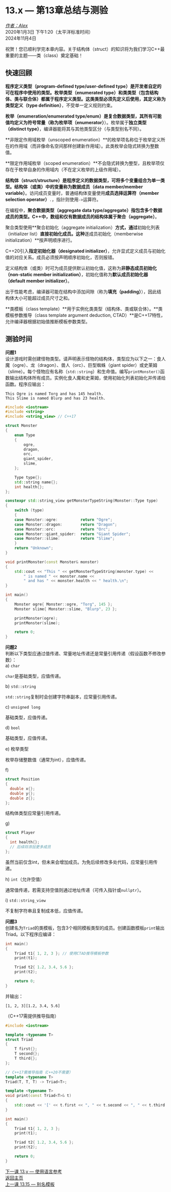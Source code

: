 13.x — 第13章总结与测验
===================================

[*作者：Alex*](https://www.learncpp.com/author/Alex/ "查看 Alex 的所有文章")  
2020年1月3日 下午1:20（太平洋标准时间）  
2024年11月4日  

祝贺！您已顺利学完本章内容。关于结构体（struct）的知识将为我们学习C++最重要的主题——类（class）奠定基础！  

快速回顾  
----------------  

**程序定义类型（program-defined type/user-defined type）**是开发者自定的可在程序中使用的类型。枚举类型（enumerated type）和类类型（包含结构体、类与联合体）都属于程序定义类型。这类类型必须先定义后使用，其定义称为**类型定义（type definition）**，不受单一定义规则约束。  

**枚举（enumeration/enumerated type/enum）**是复合数据类型，其所有可能值均定义为符号常量（称为**枚举项（enumerator）**）。枚举属于**独立类型（distinct type）**，编译器能将其与其他类型区分（与类型别名不同）。  

**非限定作用域枚举（unscoped enumeration）**的枚举项名称位于枚举定义所在的作用域（而非像命名空间那样创建新作用域）。此类枚举会隐式转换为整数值。  

**限定作用域枚举（scoped enumeration）**不会隐式转换为整型，且枚举项仅存在于枚举自身的作用域内（不在定义枚举的上级作用域）。  

**结构体（struct/structure）**是程序定义的数据类型，可将多个变量组合为单一类型。结构体（或类）中的变量称为**数据成员（data member/member variable）**。访问成员变量时，普通结构体变量使用**成员选择运算符（member selection operator）**`.`，指针则使用`->`运算符。  

在编程中，**聚合数据类型（aggregate data type/aggregate）**指包含多个数据成员的类型。C++中，数组和仅有数据成员的结构体属于**聚合（aggregate）**。  

聚合类型使用**聚合初始化（aggregate initialization）**方式，通过**初始化列表（initializer list）**直接初始化成员。这种**逐成员初始化（memberwise initialization）**按声明顺序进行。  

C++20引入**指定初始化器（designated initializer）**，允许显式定义成员与初始化值的对应关系。成员必须按声明顺序初始化，否则报错。  

定义结构体（或类）时可为成员提供默认初始化值，这称为**非静态成员初始化（non-static member initialization）**，初始化值称为**默认成员初始化器（default member initializer）**。  

出于性能考虑，编译器可能在结构中添加间隙（称为**填充（padding）**），因此结构体大小可能超过成员尺寸之和。  

**类模板（class template）**用于实例化类类型（结构体、类或联合体）。**类模板参数推导（class template argument deduction, CTAD）**是C++17特性，允许编译器根据初始值推断模板参数类型。  

测验时间  
----------------  

**问题1**  
设计游戏时需创建怪物类型。请声明表示怪物的结构体，类型应为以下之一：食人魔（ogre）、龙（dragon）、兽人（orc）、巨型蜘蛛（giant spider）或史莱姆（slime）。每个怪物应有名称（`std::string`）和生命值。编写`printMonster()`函数输出结构体所有成员。实例化食人魔和史莱姆，使用初始化列表初始化并传递给函数。程序应输出：  
```
This Ogre is named Torg and has 145 health.
This Slime is named Blurp and has 23 health.
```  
  
```cpp
#include <iostream>
#include <string>
#include <string_view> // C++17

struct Monster
{
	enum Type
	{
		ogre,
		dragon,
		orc,
		giant_spider,
		slime,
	};

	Type type{};
	std::string name{};
	int health{};
};

constexpr std::string_view getMonsterTypeString(Monster::Type type)
{
	switch (type)
	{
	case Monster::ogre:          return "Ogre";
	case Monster::dragon:        return "Dragon";
	case Monster::orc:           return "Orc";
	case Monster::giant_spider:  return "Giant Spider";
	case Monster::slime:         return "Slime";
	}
	return "Unknown";
}

void printMonster(const Monster& monster)
{
	std::cout << "This " << getMonsterTypeString(monster.type) <<
		" is named " << monster.name <<
		" and has " << monster.health << " health.\n";
}

int main()
{
	Monster ogre{ Monster::ogre, "Torg", 145 };
	Monster slime{ Monster::slime, "Blurp", 23 };

	printMonster(ogre);
	printMonster(slime);

	return 0;
}
```  

**问题2**  
判断以下类型应通过值传递、常量地址传递还是常量引用传递（假设函数不修改参数）：  
a) `char`  
  
`char`是基础类型，应值传递。  

b) `std::string`  
  
`std::string`复制时会创建字符串副本，应常量引用传递。  

c) `unsigned long`  
  
基础类型，应值传递。  

d) `bool`  
  
基础类型，应值传递。  

e) 枚举类型  
  
枚举存储整数值（通常为int），应值传递。  

f)  
```cpp
struct Position
{
  double x{};
  double y{};
  double z{};
};
```  
  
结构体类型应常量引用传递。  

g)  
```cpp
struct Player
{
  int health{};
  // 后续将添加更多成员
};
```  
  
虽然当前仅含int，但未来会增加成员。为免后续修改多处代码，应常量引用传递。  

h) `int`（允许空值）  
  
通常值传递，若需支持空值则通过地址传递（可传入指针或`nullptr`）。  

i) `std::string_view`  
  
不复制字符串且复制成本低，应值传递。  

**问题3**  
创建名为`Triad`的类模板，包含3个相同模板类型的成员。创建函数模板`print`输出Triad。以下程序应编译：  
```cpp
int main()
{
	Triad t1{ 1, 2, 3 }; // 使用CTAD推导模板参数
	print(t1);

	Triad t2{ 1.2, 3.4, 5.6 };
	print(t2);

	return 0;
}
```  
并输出：  
```
[1, 2, 3][1.2, 3.4, 5.6]
```  
（C++17需提供推导指南）  
  
```cpp
#include <iostream>

template <typename T>
struct Triad
{
	T first{};
	T second{};
	T third{};
};

// C++17需推导指南（C++20不需要）
template <typename T>
Triad(T, T, T) -> Triad<T>;

template <typename T>
void print(const Triad<T>& t)
{
	std::cout << '[' << t.first << ", " << t.second << ", " << t.third << ']';
}

int main()
{
	Triad t1{ 1, 2, 3 };
	print(t1);

	Triad t2{ 1.2, 3.4, 5.6 };
	print(t2);

	return 0;
}
```  

[下一课 13.y — 使用语言参考](Chapter-13/lesson13.y-using-a-language-reference.md)  
[返回主页](/)  
[上一课 13.15 — 别名模板](Chapter-13/lesson13.15-alias-templates.md)